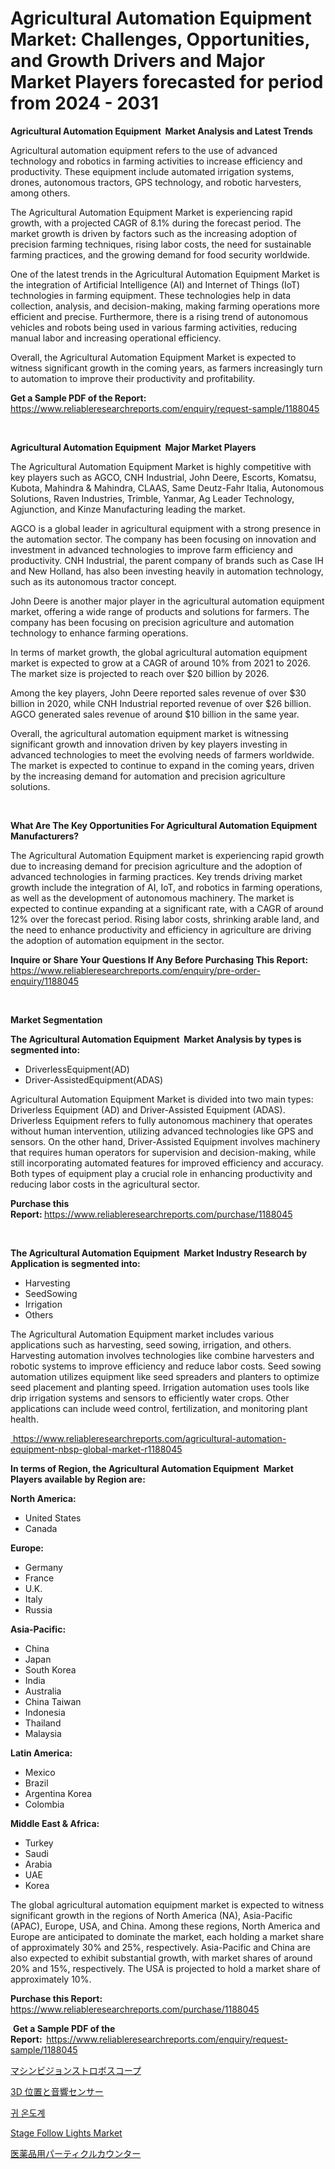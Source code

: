 <p><h1>Agricultural Automation Equipment  Market: Challenges, Opportunities, and Growth Drivers and Major Market Players forecasted for period from 2024 - 2031</h1></p><p><strong>Agricultural Automation Equipment  Market Analysis and Latest Trends</strong></p>
<p><p>Agricultural automation equipment refers to the use of advanced technology and robotics in farming activities to increase efficiency and productivity. These equipment include automated irrigation systems, drones, autonomous tractors, GPS technology, and robotic harvesters, among others.</p><p>The Agricultural Automation Equipment Market is experiencing rapid growth, with a projected CAGR of 8.1% during the forecast period. The market growth is driven by factors such as the increasing adoption of precision farming techniques, rising labor costs, the need for sustainable farming practices, and the growing demand for food security worldwide.</p><p>One of the latest trends in the Agricultural Automation Equipment Market is the integration of Artificial Intelligence (AI) and Internet of Things (IoT) technologies in farming equipment. These technologies help in data collection, analysis, and decision-making, making farming operations more efficient and precise. Furthermore, there is a rising trend of autonomous vehicles and robots being used in various farming activities, reducing manual labor and increasing operational efficiency.</p><p>Overall, the Agricultural Automation Equipment Market is expected to witness significant growth in the coming years, as farmers increasingly turn to automation to improve their productivity and profitability.</p></p>
<p><strong>Get a Sample PDF of the Report:&nbsp;</strong> <a href="https://www.reliableresearchreports.com/enquiry/request-sample/1188045">https://www.reliableresearchreports.com/enquiry/request-sample/1188045</a></p>
<p>&nbsp;</p>
<p><strong>Agricultural Automation Equipment  Major Market Players</strong></p>
<p><p>The Agricultural Automation Equipment Market is highly competitive with key players such as AGCO, CNH Industrial, John Deere, Escorts, Komatsu, Kubota, Mahindra & Mahindra, CLAAS, Same Deutz-Fahr Italia, Autonomous Solutions, Raven Industries, Trimble, Yanmar, Ag Leader Technology, Agjunction, and Kinze Manufacturing leading the market.</p><p>AGCO is a global leader in agricultural equipment with a strong presence in the automation sector. The company has been focusing on innovation and investment in advanced technologies to improve farm efficiency and productivity. CNH Industrial, the parent company of brands such as Case IH and New Holland, has also been investing heavily in automation technology, such as its autonomous tractor concept.</p><p>John Deere is another major player in the agricultural automation equipment market, offering a wide range of products and solutions for farmers. The company has been focusing on precision agriculture and automation technology to enhance farming operations.</p><p>In terms of market growth, the global agricultural automation equipment market is expected to grow at a CAGR of around 10% from 2021 to 2026. The market size is projected to reach over $20 billion by 2026.</p><p>Among the key players, John Deere reported sales revenue of over $30 billion in 2020, while CNH Industrial reported revenue of over $26 billion. AGCO generated sales revenue of around $10 billion in the same year.</p><p>Overall, the agricultural automation equipment market is witnessing significant growth and innovation driven by key players investing in advanced technologies to meet the evolving needs of farmers worldwide. The market is expected to continue to expand in the coming years, driven by the increasing demand for automation and precision agriculture solutions.</p></p>
<p>&nbsp;</p>
<p><strong>What Are The Key Opportunities For Agricultural Automation Equipment  Manufacturers?</strong></p>
<p><p>The Agricultural Automation Equipment market is experiencing rapid growth due to increasing demand for precision agriculture and the adoption of advanced technologies in farming practices. Key trends driving market growth include the integration of AI, IoT, and robotics in farming operations, as well as the development of autonomous machinery. The market is expected to continue expanding at a significant rate, with a CAGR of around 12% over the forecast period. Rising labor costs, shrinking arable land, and the need to enhance productivity and efficiency in agriculture are driving the adoption of automation equipment in the sector.</p></p>
<p><strong>Inquire or Share Your Questions If Any Before Purchasing This Report:</strong> <a href="https://www.reliableresearchreports.com/enquiry/pre-order-enquiry/1188045">https://www.reliableresearchreports.com/enquiry/pre-order-enquiry/1188045</a></p>
<p>&nbsp;</p>
<p><strong>Market Segmentation</strong></p>
<p><strong>The Agricultural Automation Equipment  Market Analysis by types is segmented into:</strong></p>
<p><ul><li>DriverlessEquipment(AD)</li><li>Driver-AssistedEquipment(ADAS)</li></ul></p>
<p><p>Agricultural Automation Equipment Market is divided into two main types: Driverless Equipment (AD) and Driver-Assisted Equipment (ADAS). Driverless Equipment refers to fully autonomous machinery that operates without human intervention, utilizing advanced technologies like GPS and sensors. On the other hand, Driver-Assisted Equipment involves machinery that requires human operators for supervision and decision-making, while still incorporating automated features for improved efficiency and accuracy. Both types of equipment play a crucial role in enhancing productivity and reducing labor costs in the agricultural sector.</p></p>
<p><strong>Purchase this Report:&nbsp;</strong><a href="https://www.reliableresearchreports.com/purchase/1188045">https://www.reliableresearchreports.com/purchase/1188045</a></p>
<p>&nbsp;</p>
<p><strong>The Agricultural Automation Equipment  Market Industry Research by Application is segmented into:</strong></p>
<p><ul><li>Harvesting</li><li>SeedSowing</li><li>Irrigation</li><li>Others</li></ul></p>
<p><p>The Agricultural Automation Equipment market includes various applications such as harvesting, seed sowing, irrigation, and others. Harvesting automation involves technologies like combine harvesters and robotic systems to improve efficiency and reduce labor costs. Seed sowing automation utilizes equipment like seed spreaders and planters to optimize seed placement and planting speed. Irrigation automation uses tools like drip irrigation systems and sensors to efficiently water crops. Other applications can include weed control, fertilization, and monitoring plant health.</p></p>
<p><a href="https://www.reliableresearchreports.com/agricultural-automation-equipment-nbsp-global-market-r1188045">&nbsp;https://www.reliableresearchreports.com/agricultural-automation-equipment-nbsp-global-market-r1188045</a></p>
<p><strong>In terms of Region, the Agricultural Automation Equipment  Market Players available by Region are:</strong></p>
<p>
    <p> <strong> North America: </strong>
        <ul>
            <li>United States</li>
            <li>Canada</li>
        </ul>
        </p> 
    <p> <strong> Europe: </strong>
        <ul>
            <li>Germany</li>
            <li>France</li>
            <li>U.K.</li>
            <li>Italy</li>
            <li>Russia</li>
        </ul>
        </p> 
    <p> <strong> Asia-Pacific: </strong>
        <ul>
            <li>China</li>
            <li>Japan</li>
            <li>South Korea</li>
            <li>India</li>
            <li>Australia</li>
            <li>China Taiwan</li>
            <li>Indonesia</li>
            <li>Thailand</li>
            <li>Malaysia</li>
        </ul>
        </p> 
    <p> <strong> Latin America: </strong>
        <ul>
            <li>Mexico</li>
            <li>Brazil</li>
            <li>Argentina Korea</li>
            <li>Colombia</li>
        </ul>
        </p> 
    <p> <strong> Middle East & Africa: </strong>
        <ul>
            <li>Turkey</li>
            <li>Saudi</li>
            <li>Arabia</li>
            <li>UAE</li>
            <li>Korea</li>
        </ul>
    </p>
    </p>
<p><p>The global agricultural automation equipment market is expected to witness significant growth in the regions of North America (NA), Asia-Pacific (APAC), Europe, USA, and China. Among these regions, North America and Europe are anticipated to dominate the market, each holding a market share of approximately 30% and 25%, respectively. Asia-Pacific and China are also expected to exhibit substantial growth, with market shares of around 20% and 15%, respectively. The USA is projected to hold a market share of approximately 10%.</p></p>
<p><strong>Purchase this Report: </strong><a href="https://www.reliableresearchreports.com/purchase/1188045">https://www.reliableresearchreports.com/purchase/1188045</a></p>
<p>&nbsp;<strong>Get a Sample PDF of the Report:&nbsp;&nbsp;</strong><a href="https://www.reliableresearchreports.com/enquiry/request-sample/1188045">https://www.reliableresearchreports.com/enquiry/request-sample/1188045</a></p>
<p><strong></strong></p>
<p><p><a href="https://github.com/ReganWisoky2023/Market-Research-Report-List-2/blob/main/3291039118632.md">マシンビジョンストロボスコープ</a></p><p><a href="https://medium.com/@rexkhler2023/3d%E3%83%9D%E3%82%B8%E3%82%B7%E3%83%A7%E3%83%B3%E3%81%8A%E3%82%88%E3%81%B3%E9%9F%B3%E9%9F%BF%E3%82%BB%E3%83%B3%E3%82%B5%E3%83%BC%E6%A5%AD%E7%95%8C%E3%81%AB%E5%AF%BE%E3%81%99%E3%82%8B%E6%B4%9E%E5%AF%9F-2031%E5%B9%B4%E3%81%BE%E3%81%A7%E3%81%AE%E5%B8%82%E5%A0%B4%E3%81%AE%E8%B2%A1%E5%8B%99%E7%8A%B6%E6%B3%81-%E5%B8%82%E5%A0%B4%E8%A6%8F%E6%A8%A1-%E3%81%8A%E3%82%88%E3%81%B3%E5%8F%8E%E7%9B%8A%E5%88%86%E6%9E%90-e40e6fd0c31b">3D 位置と音響センサー</a></p><p><a href="https://github.com/bbbexter1/Market-Research-Report-List-1/blob/main/4370347126065.md">귀 온도계</a></p><p><a href="https://github.com/itulahketika112/Market-Research-Report-List-1/blob/main/stage-follow-lights-market.md">Stage Follow Lights Market</a></p><p><a href="https://github.com/andrade7361/Market-Research-Report-List-1/blob/main/6178066118633.md">医薬品用パーティクルカウンター</a></p></p>
